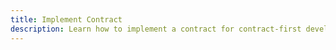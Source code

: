 ```yaml
---
title: Implement Contract
description: Learn how to implement a contract for contract-first development in oRPC
---
```

